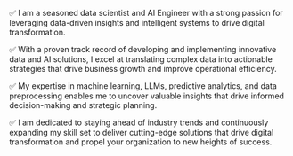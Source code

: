 ✅ I am a seasoned data scientist and AI Engineer with a strong passion for leveraging data-driven insights and intelligent systems to drive digital transformation.

✅ With a proven track record of developing and implementing innovative data and AI solutions, I excel at translating complex data into actionable strategies that drive business growth and improve operational efficiency.

✅ My expertise in machine learning, LLMs, predictive analytics, and data preprocessing enables me to uncover valuable insights that drive informed decision-making and strategic planning.

✅ I am dedicated to staying ahead of industry trends and continuously expanding my skill set to deliver cutting-edge solutions that drive digital transformation and propel your organization to new heights of success.
  
<!---
TolulopeOyejide/TolulopeOyejide is a ✨ special ✨ repository because its `README.md` (this file) appears on your GitHub profile.
You can click the Preview link to take a look at your changes.
--->
